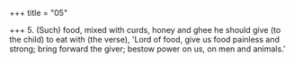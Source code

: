 +++
title = "05"

+++
5. (Such) food, mixed with curds, honey and ghee he should give (to the child) to eat with (the verse), 'Lord of food, give us food painless and strong; bring forward the giver; bestow power on us, on men and animals.'
